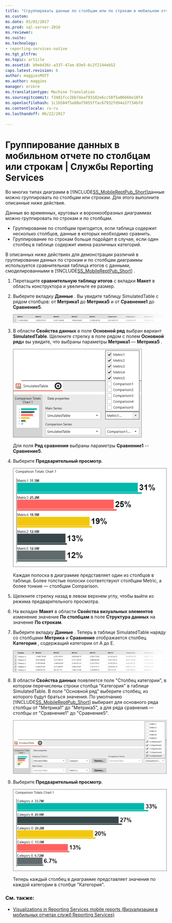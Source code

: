 ```yaml
---
title: "Сгруппировать данные по столбцам или по строкам в мобильном отчете | Службы Reporting Services | Документы Microsoft"
ms.custom: 
ms.date: 03/01/2017
ms.prod: sql-server-2016
ms.reviewer: 
ms.suite: 
ms.technology:
- reporting-services-native
ms.tgt_pltfrm: 
ms.topic: article
ms.assetid: b9ebd36c-a337-47ae-83e5-6c2f2144eb52
caps.latest.revision: 6
author: maggiesMSFT
ms.author: maggies
manager: erikre
ms.translationtype: Machine Translation
ms.sourcegitcommit: f3481fcc2bb74eaf93182e6cc58f5a06666e10f4
ms.openlocfilehash: 1c1b584f5a88af5055ffac67932fd94a37734bfd
ms.contentlocale: ru-ru
ms.lasthandoff: 06/22/2017

---
```

# <a name="group-data-by-columns-or-rows-in-a-mobile-report--reporting-services"></a>Группирование данных в мобильном отчете по столбцам или строкам | Службы Reporting Services
Во многих типах диаграмм в [!INCLUDE[SS_MobileReptPub_Short](../../includes/ss-mobilereptpub-short.md)]данные можно группировать по столбцам или строкам. Для этого выполните описанные ниже действия.

Данные во временных, круговых и воронкообразных диаграммах можно группировать по строкам и по столбцам. 
* Группирование по столбцам пригодится, если таблица содержит несколько столбцов, данные в которых необходимо сравнить. 
* Группирование по строкам больше подойдет в случае, если один столбец в таблице содержит имена различных категорий. 

В описанных ниже действиях для демонстрации различий в группировании данных по строкам и по столбцам диаграммы используется сравнительная таблица итогов с данными, смоделированными в [!INCLUDE[SS_MobileReptPub_Short](../../includes/ss-mobilereptpub-short.md)] .  

1. Перетащите **сравнительную таблицу итогов** с вкладки **Макет** в область конструктора и увеличьте ее размер.

2. Выберите вкладку **Данные** . Вы увидите таблицу SimulatedTable с рядом столбцов: от **Метрика1** до **Метрика5** и от **Сравнение1** до **Сравнение5**. 

   ![mobile-report-data-group-column](../../reporting-services/mobile-reports/media/mobile-report-data-group-column.png)

3. В области **Свойства данных** в поле **Основной ряд** выбран вариант **SimulatedTable**. Щелкните стрелку в поле рядом с полем **Основной ряд**и вы увидите, что выбраны параметры **Метрика1** — **Метрика5** .

   ![mobile-report-properties-columns](../../reporting-services/mobile-reports/media/mobile-report-properties-columns.png)

   Для поля **Ряд сравнения** выбраны параметры **Сравнение1**  --  **Сравнение5**.
   
4. Выберите **Предварительный просмотр**.

   ![mobile-report-chart-by-columns](../../reporting-services/mobile-reports/media/mobile-report-chart-by-columns.png)

   Каждая полоска в диаграмме представляет один из столбцов в таблице. Более толстые полоски соответствуют столбцам Metric, а более тонкие — столбцам Comparison.

5. Щелкните стрелку назад в левом верхнем углу, чтобы выйти из режима предварительного просмотра.

6. На вкладке **Макет** в области **Свойства визуальных элементов** изменение значение **По столбцам** в поле **Структура данных** на значение **По строкам**.  

7. Выберите вкладку **Данные** . Теперь в таблице SimulatedTable наряду со столбцами **Метрика** и **Сравнение** отображается столбец **Категория** , содержащий категории от А до E. 

   ![mobile-report-data-group-rows](../../reporting-services/mobile-reports/media/mobile-report-data-group-rows.png)

8.  В области **Свойства данных** появляется поле "Столбец категории", в котором перечислены строки столбца "Категория" в таблице SimulatedTable. В поле "Основной ряд" выберите столбец, из которого будут браться значения. По умолчанию [!INCLUDE[SS_MobileReptPub_Short](../../includes/ss-mobilereptpub-short.md)] выбирает для основного ряда столбцы от "Метрика1" до "Метрика5", а для ряда сравнения — столбцы от "Сравнение1" до "Сравнение5". 

    ![mobile-report-properties-rows](../../reporting-services/mobile-reports/media/mobile-report-properties-rows.png)

9. Выберите **Предварительный просмотр**.

   ![mobile-report-chart-by-rows](../../reporting-services/mobile-reports/media/mobile-report-chart-by-rows.png)

   Теперь каждый столбец в диаграмме представляет значения по каждой категории в столбце "Категория".

### <a name="see-also"></a>См. также:
* [Visualizations in Reporting Services mobile reports (Визуализации в мобильных отчетах служб Reporting Services)](../../reporting-services/mobile-reports/add-visualizations-to-reporting-services-mobile-reports.md)
